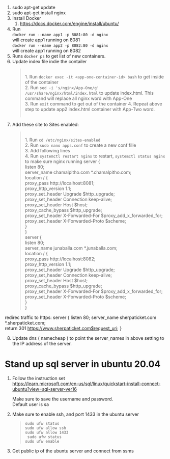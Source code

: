 1. sudo apt-get update
2. sudo apt-get install nginx
3. Install Docker
   1. https://docs.docker.com/engine/install/ubuntu/
4. Run  
   `docker run --name app1 -p 8081:80 -d nginx`  
   will create app1 running on 8081  
   `docker run --name app2 -p 8082:80 -d nginx`  
   will create app1 running on 8082
5. Runs `docker ps` to get list of new containers.
6. Update index file indie the contailer
    ><br>1. Run `docker exec -it <app-one-container-id> bash` to get inside of the container  
    >2. Run `sed -i 's/nginx/App-One/g' /usr/share/nginx/html/index.html` to update index.html. This command will replace all nginx word with App-One  
    >3. Run `exit` command to get out of the container
    >4. Repeat above step to update app2 index.html container with App-Two word.<br><br>
7. Add these site to Sites enabled:  
   > <br>1. Run `cd /etc/nginx/sites-enabled`  
   > 2. Run `sudo nano apps.conf` to create a new conf fille  
   >3. Add following lines
   ><br>4. Run `systemctl restart nginx` to restart, `systemctl status nginx` to make sure nginx running
   >server {  
    listen        80;  
    server_name   chamalpitho.com *.chamalpitho.com;  
    location / {  
        proxy_pass         http://localhost:8081;  
        proxy_http_version 1.1;  
        proxy_set_header   Upgrade $http_upgrade;  
        proxy_set_header   Connection keep-alive;  
        proxy_set_header   Host $host;  
        proxy_cache_bypass $http_upgrade;  
        proxy_set_header   X-Forwarded-For $proxy_add_x_forwarded_for;  
        proxy_set_header   X-Forwarded-Proto $scheme;  
    }  
}  
server {  
    listen        80;  
    server_name   junaballa.com *.junaballa.com;  
    location / {  
        proxy_pass         http://localhost:8082;  
        proxy_http_version 1.1;  
        proxy_set_header   Upgrade $http_upgrade;  
        proxy_set_header   Connection keep-alive;  
        proxy_set_header   Host $host;  
        proxy_cache_bypass $http_upgrade;  
        proxy_set_header   X-Forwarded-For $proxy_add_x_forwarded_for;  
        proxy_set_header   X-Forwarded-Proto $scheme;  
    }  
}  

redirec traffic to https:
server {
    listen 80;
    server_name   sherpaticket.com *.sherpaticket.com;  
    return 301 https://www.sherpaticket.com$request_uri;
}



8. Update dns ( namecheap ) to point the server_names in above setting to the IP address of the server.

# Stand up sql server in ubuntu 20.04
1. Follow the instruction set  
   https://learn.microsoft.com/en-us/sql/linux/quickstart-install-connect-ubuntu?view=sql-server-ver16

   Make sure to save the username and password.  
   Default user is sa
   

2. Make sure to enable ssh, and port 1433 in the ubuntu server
    
    >`sudo ufw status`  
    `sudo ufw allow ssh`  
    `sudo ufw allow 1433`  
    ` sudo ufw status`  
    `sudo ufw enable`  

3. Get public ip of the ubuntu server and connect from ssms
   
